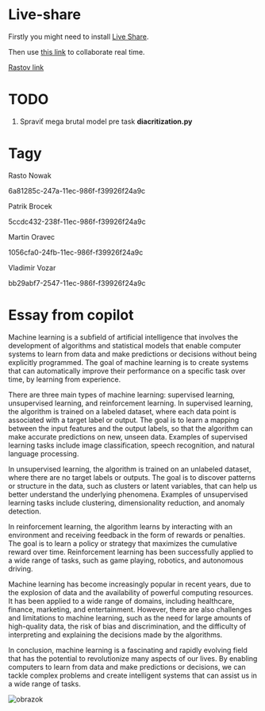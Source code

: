 #  Live-share

Firstly you might need to install [Live Share](https://marketplace.visualstudio.com/items?itemName=MS-vsliveshare.vsliveshare).

Then use [this link](https://prod.liveshare.vsengsaas.visualstudio.com/join?AB9478B03135308D579D1ADFE3212104715F) to collaborate real time.

[Rastov link](https://prod.liveshare.vsengsaas.visualstudio.com/join?B4C74CAEAEF678C339F061294784C633FEE6)


# TODO 

1. Spraviť mega brutal model pre task **diacritization.py**


# Tagy

Rasto Nowak

6a81285c-247a-11ec-986f-f39926f24a9c

Patrik Brocek

5ccdc432-238f-11ec-986f-f39926f24a9c

Martin Oravec

1056cfa0-24fb-11ec-986f-f39926f24a9c

Vladimir Vozar

bb29abf7-2547-11ec-986f-f39926f24a9c


# Essay from copilot

Machine learning is a subfield of artificial intelligence that involves the development of algorithms and statistical models that enable computer systems to learn from data and make predictions or decisions without being explicitly programmed. The goal of machine learning is to create systems that can automatically improve their performance on a specific task over time, by learning from experience.

There are three main types of machine learning: supervised learning, unsupervised learning, and reinforcement learning. In supervised learning, the algorithm is trained on a labeled dataset, where each data point is associated with a target label or output. The goal is to learn a mapping between the input features and the output labels, so that the algorithm can make accurate predictions on new, unseen data. Examples of supervised learning tasks include image classification, speech recognition, and natural language processing.

In unsupervised learning, the algorithm is trained on an unlabeled dataset, where there are no target labels or outputs. The goal is to discover patterns or structure in the data, such as clusters or latent variables, that can help us better understand the underlying phenomena. Examples of unsupervised learning tasks include clustering, dimensionality reduction, and anomaly detection.

In reinforcement learning, the algorithm learns by interacting with an environment and receiving feedback in the form of rewards or penalties. The goal is to learn a policy or strategy that maximizes the cumulative reward over time. Reinforcement learning has been successfully applied to a wide range of tasks, such as game playing, robotics, and autonomous driving.

Machine learning has become increasingly popular in recent years, due to the explosion of data and the availability of powerful computing resources. It has been applied to a wide range of domains, including healthcare, finance, marketing, and entertainment. However, there are also challenges and limitations to machine learning, such as the need for large amounts of high-quality data, the risk of bias and discrimination, and the difficulty of interpreting and explaining the decisions made by the algorithms.

In conclusion, machine learning is a fascinating and rapidly evolving field that has the potential to revolutionize many aspects of our lives. By enabling computers to learn from data and make predictions or decisions, we can tackle complex problems and create intelligent systems that can assist us in a wide range of tasks.

![obrazok](https://i.itworldcanada.com/wp-content/uploads/2023/08/GettyImages-1448152453-696x391.jpg)

